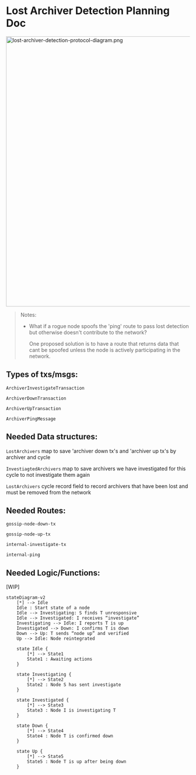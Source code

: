 # Lost Archiver Detection Planning Doc

<img title="" src="./lost-archiver-detection-protocol-diagram.png" alt="lost-archiver-detection-protocol-diagram.png" width="738">

> Notes:
>
> - What if a rogue node spoofs the 'ping' route to pass lost detection but otherwise doesn't contribute to the network?
>
>   One proposed solution is to have a route that returns data that cant be spoofed unless the node is actively participating in the network.

## Types of txs/msgs:

`ArchiverInvestigateTransaction`

`ArchiverDownTransaction`

`ArchiverUpTransaction`

`ArchiverPingMessage`

## Needed Data structures:

`LostArchivers` map to save 'archiver down tx's and 'archiver up tx's by archiver and cycle

`InvestiagtedArchivers` map to save archivers we have investigated for this cycle to not investigate them again

`LostArchivers` cycle record field to record archivers that have been lost and must be removed from the network

## Needed Routes:

`gossip-node-down-tx`

`gossip-node-up-tx`

`internal-investigate-tx`

`internal-ping`

## Needed Logic/Functions:

[WIP]

```mermaid
stateDiagram-v2
    [*] --> Idle
    Idle : Start state of a node
    Idle --> Investigating: S finds T unresponsive
    Idle --> Investigated: I receives “investigate”
    Investigating --> Idle: I reports T is up
    Investigated --> Down: I confirms T is down
    Down --> Up: T sends “node up” and verified
    Up --> Idle: Node reintegrated

    state Idle {
        [*] --> State1
        State1 : Awaiting actions
    }

    state Investigating {
        [*] --> State2
        State2 : Node S has sent investigate
    }

    state Investigated {
        [*] --> State3
        State3 : Node I is investigating T
    }

    state Down {
        [*] --> State4
        State4 : Node T is confirmed down
    }

    state Up {
        [*] --> State5
        State5 : Node T is up after being down
    }
```

